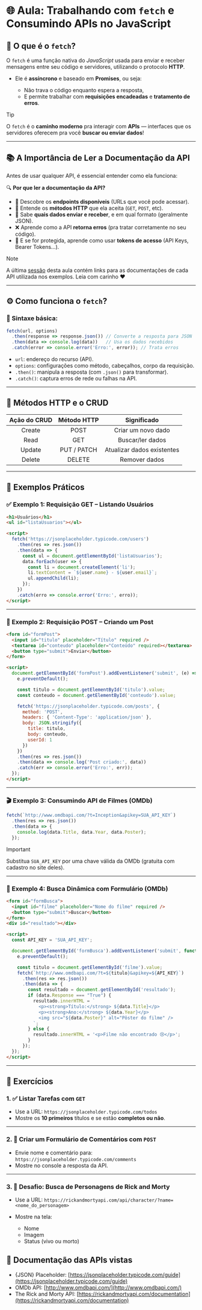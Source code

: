 # 🌐 Aula: Trabalhando com `fetch` e Consumindo APIs no JavaScript

## 🧠 O que é o `fetch`?

O `fetch` é uma função nativa do *JavaScript* usada para enviar e receber mensagens entre seu código e servidores, utilizando o protocolo **HTTP**.

* Ele é **assíncrono** e baseado em **Promises**, ou seja:

  * Não trava o código enquanto espera a resposta,
  * E permite trabalhar com **requisições encadeadas** e **tratamento de erros**.

> [!TIP]
> O `fetch` é o **caminho moderno** pra interagir com **APIs** — interfaces que os servidores oferecem pra você **buscar ou enviar dados**!

---

## 📚 A Importância de Ler a Documentação da API

Antes de usar qualquer API, é essencial entender como ela funciona:

🔍 **Por que ler a documentação da API?**

* 📎 Descobre os **endpoints disponíveis** (URLs que você pode acessar).
* 📮 Entende os **métodos HTTP** que ela aceita (`GET`, `POST`, etc).
* 🧾 Sabe **quais dados enviar e receber**, e em qual formato (geralmente JSON).
* ❌ Aprende como a API **retorna erros** (pra tratar corretamente no seu código).
* 🔐 E se for protegida, aprende como usar **tokens de acesso** (API Keys, Bearer Tokens...).

> [!NOTE] 
> A última [sessão](#-documentação-das-apis-vistas) desta aula contém links para as documentações de cada API utilizada nos exemplos. Leia com carinho ❤️

---

## ⚙️ Como funciona o `fetch`?

### 🧪 Sintaxe básica:

```javascript
fetch(url, options)
  .then(response => response.json()) // Converte a resposta para JSON
  .then(data => console.log(data))   // Usa os dados recebidos
  .catch(error => console.error('Erro:', error)); // Trata erros
```

* `url`: endereço do recurso (API).
* `options`: configurações como método, cabeçalhos, corpo da requisição.
* `.then()`: manipula a resposta (com `.json()` para transformar).
* `.catch()`: captura erros de rede ou falhas na API.

---

## 🔁 Métodos HTTP e o CRUD

| Ação do CRUD | Método HTTP |         Significado        |
| :----------: | :---------: | :------------------------: |
|    Create    |     POST    |     Criar um novo dado     |
|     Read     |     GET     |      Buscar/ler dados      |
|    Update    | PUT / PATCH | Atualizar dados existentes |
|    Delete    |    DELETE   |        Remover dados       |

---

## 🧪 Exemplos Práticos

### ✅ Exemplo 1: Requisição GET – Listando Usuários

```html
<h1>Usuários</h1>
<ul id="listaUsuarios"></ul>

<script>
  fetch('https://jsonplaceholder.typicode.com/users')
    .then(res => res.json())
    .then(data => {
      const ul = document.getElementById('listaUsuarios');
      data.forEach(user => {
        const li = document.createElement('li');
        li.textContent = `${user.name} - ${user.email}`;
        ul.appendChild(li);
      });
    })
    .catch(erro => console.error('Erro:', erro));
</script>
```

---

### 📝 Exemplo 2: Requisição POST – Criando um Post

```html
<form id="formPost">
  <input id="titulo" placeholder="Título" required />
  <textarea id="conteudo" placeholder="Conteúdo" required></textarea>
  <button type="submit">Enviar</button>
</form>

<script>
  document.getElementById('formPost').addEventListener('submit', (e) => {
    e.preventDefault();

    const titulo = document.getElementById('titulo').value;
    const conteudo = document.getElementById('conteudo').value;

    fetch('https://jsonplaceholder.typicode.com/posts', {
      method: 'POST',
      headers: { 'Content-Type': 'application/json' },
      body: JSON.stringify({
        title: titulo,
        body: conteudo,
        userId: 1
      })
    })
    .then(res => res.json())
    .then(data => console.log('Post criado:', data))
    .catch(err => console.error('Erro:', err));
  });
</script>
```

---

### 🎬 Exemplo 3: Consumindo API de Filmes (OMDb)

```javascript
fetch(`http://www.omdbapi.com/?t=Inception&apikey=SUA_API_KEY`)
  .then(res => res.json())
  .then(data => {
    console.log(data.Title, data.Year, data.Poster);
  });
```

> [!IMPORTANT]
> Substitua `SUA_API_KEY` por uma chave válida da OMDb (gratuita com cadastro no site deles).

---

### 🔎 Exemplo 4: Busca Dinâmica com Formulário (OMDb)

```html
<form id="formBusca">
  <input id="filme" placeholder="Nome do filme" required />
  <button type="submit">Buscar</button>
</form>
<div id="resultado"></div>

<script>
  const API_KEY = 'SUA_API_KEY';

  document.getElementById('formBusca').addEventListener('submit', function (e) {
    e.preventDefault();

    const titulo = document.getElementById('filme').value;
    fetch(`http://www.omdbapi.com/?t=${titulo}&apikey=${API_KEY}`)
      .then(res => res.json())
      .then(data => {
        const resultado = document.getElementById('resultado');
        if (data.Response === "True") {
          resultado.innerHTML = `
            <p><strong>Título:</strong> ${data.Title}</p>
            <p><strong>Ano:</strong> ${data.Year}</p>
            <img src="${data.Poster}" alt="Pôster do filme" />
          `;
        } else {
          resultado.innerHTML = '<p>Filme não encontrado 😢</p>';
        }
      });
  });
</script>
```

---

## 🧩 Exercícios

### 1. ✅ Listar Tarefas com `GET`

-  Use a URL: `https://jsonplaceholder.typicode.com/todos`
- Mostre os **10 primeiros** títulos e se estão **completos ou não**.

---

### 2. 📝 Criar um Formulário de Comentários com `POST`

- Envie nome e comentário para: `https://jsonplaceholder.typicode.com/comments`
- Mostre no console a resposta da API.

---

### 3. 🧠 Desafio: Busca de Personagens de Rick and Morty

- Use a URL:
  `https://rickandmortyapi.com/api/character/?name=<nome_do_personagem>`
- Mostre na tela:

  * Nome
  * Imagem
  * Status (vivo ou morto)

## 📖 Documentação das APIs vistas 

- {JSON} Placeholder: [https://jsonplaceholder.typicode.com/guide](https://jsonplaceholder.typicode.com/guide)
- OMDb API: [http://www.omdbapi.com/](http://www.omdbapi.com/)
- The Rick and Morty API: [https://rickandmortyapi.com/documentation](https://rickandmortyapi.com/documentation)
